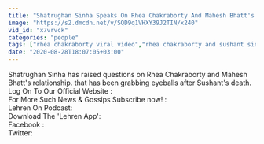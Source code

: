 ```yaml
---
title: "Shatrughan Sinha Speaks On Rhea Chakraborty And Mahesh Bhatt's Relationship"
image: "https://s2.dmcdn.net/v/SQD9q1VHXY39J2TIN/x240"
vid_id: "x7vrvck"
categories: "people"
tags: ["rhea chakraborty viral video","rhea chakraborty and sushant singh rajput","rhea chakraborty and mahesh bhatt"]
date: "2020-08-28T18:07:05+03:00"
---
```

Shatrughan Sinha has raised questions on Rhea Chakraborty and Mahesh Bhatt's relationship. that has been grabbing eyeballs after Sushant's death.   <br>Log On To Our Official Website :   <br>For More Such News &amp; Gossips Subscribe now! :   <br>Lehren On Podcast:   <br>Download The 'Lehren App':   <br>Facebook :   <br>Twitter: 
